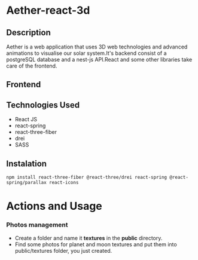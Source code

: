 # Aether-react-3d

## Description<br>

Aether is a web application that uses 3D web technologies and advanced animations to visualise our solar system.It's backend
consist of a postgreSQL database and a nest-js API.React and some other libraries take care of the frontend.

## Frontend<br>
## Technologies Used<br>
* React JS
* react-spring
* react-three-fiber
* drei
* SASS

## Instalation<br>

```
npm install react-three-fiber @react-three/drei react-spring @react-spring/parallax react-icons

```



# Actions and Usage<br>

### Photos management
* Create a folder and name it **textures** in the **public** directory.<br>
* Find some photos for planet and moon textures and put them into public/textures folder, you just created.<br>




